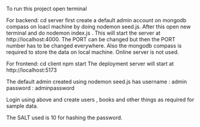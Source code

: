 To run this project 
open terminal

For backend:
cd server
first create a default admin account on mongodb compass on loacl machine by doing nodemon seed.js.
After this open new terminal and do nodemon index.js .
This will start the server at http://localhost:4000. 
The PORT can be changed but then the PORT number has to be changed everywhere. 
Also the mongodb compass is required to store the data on local machine. Online server is not used. 


For frontend:
cd client 
npm start 
The deployment server will start at http://localhost:5173


The default admin created using nodemon seed.js has 
    username : admin
    password : adminpassword

Login using above and create users , books and other things as required for sample data.

The SALT used is 10 for hashing the password. 
